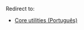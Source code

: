 Redirect to:

*   [Core utilities (Português)](/index.php/Core_utilities_(Portugu%C3%AAs) "Core utilities (Português)")